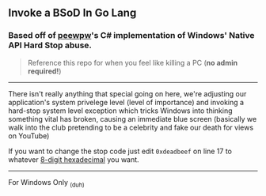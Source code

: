 ## Invoke a BSoD In Go Lang

### Based off of [peewpw](https://github.com/peewpw/Invoke-BSOD)'s C# implementation of Windows' Native API Hard Stop abuse.

> Reference this repo for when you feel like killing a PC (**no admin required!**)
---

There isn't really anything that special going on here, we're adjusting our application's system privelege level (level of importance) and invoking a hard-stop system level exception which tricks Windows into thinking something vital has broken, causing an immediate blue screen (basically we walk into the club pretending to be a celebrity and fake our death for views on YouTube)
  
If you want to change the stop code just edit `0xdeadbeef` on line 17 to whatever [8-digit hexadecimal](https://en.wikipedia.org/wiki/Hexspeak) you want.

---

For Windows Only <sub>(duh)</sub>

